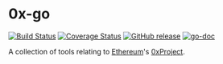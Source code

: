 # 0x-go
[![Build Status](https://travis-ci.org/linki/0x-go.svg?branch=master)](https://travis-ci.org/linki/0x-go)
[![Coverage Status](https://coveralls.io/repos/github/linki/0x-go/badge.svg?branch=master)](https://coveralls.io/github/linki/0x-go?branch=master)
[![GitHub release](https://img.shields.io/github/release/linki/0x-go.svg)](https://github.com/linki/0x-go/releases)
[![go-doc](https://godoc.org/github.com/linki/0x-go/0x-go?status.svg)](https://godoc.org/github.com/linki/0x-go/0x-go)

A collection of tools relating to [Ethereum](https://www.ethereum.org/)'s [0xProject](https://0xproject.com/).
